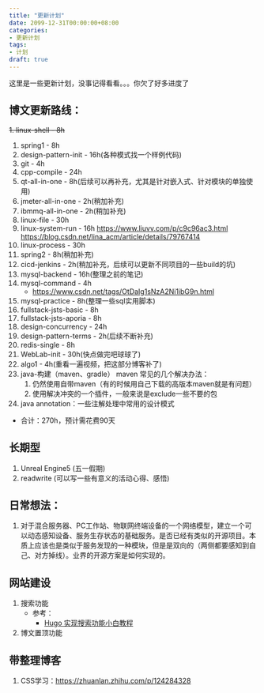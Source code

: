 ```yaml
---
title: "更新计划"
date: 2099-12-31T00:00:00+08:00
categories:
- 更新计划
tags:
- 计划
draft: true
---
```

这里是一些更新计划，没事记得看看。。。你欠了好多进度了
<!--more-->
## 博文更新路线：
~~1. linux-shell - 8h~~
1. spring1 - 8h
1. design-pattern-init - 16h(各种模式找一个样例代码)
1. git - 4h
1. cpp-compile - 24h
1. qt-all-in-one - 8h(后续可以再补充，尤其是针对嵌入式、针对模块的单独使用)
1. jmeter-all-in-one - 2h(稍加补充)
1. ibmmq-all-in-one - 2h(稍加补充)
1. linux-file - 30h
1. linux-system-run - 16h https://www.liuvv.com/p/c9c96ac3.html https://blog.csdn.net/lina_acm/article/details/79767414
1. linux-process - 30h
1. spring2 - 8h(稍加补充)
1. cicd-jenkins - 2h(稍加补充，后续可以更新不同项目的一些build的坑)
1. mysql-backend - 16h(整理之前的笔记)
1. mysql-command - 4h
    - https://www.csdn.net/tags/OtDaIg1sNzA2Ni1ibG9n.html
1. mysql-practice - 8h(整理一些sql实用脚本)
1. fullstack-jsts-basic - 8h
1. fullstack-jsts-aporia - 8h
1. design-concurrency - 24h
1. design-pattern-terms - 2h(后续不断补充)
1. redis-single - 8h
1. WebLab-init - 30h(快点做完吧球球了)
1. algo1 - 4h(重看一遍视频，把这部分博客补了)
1. java-构建（maven、gradle）
    maven 常见的几个解决办法：
    1. 仍然使用自带maven（有的时候用自己下载的高版本maven就是有问题）
    1. 使用解决冲突的一个插件，一般来说是exclude一些不要的包
1. java annotation：一些注解处理中常用的设计模式
    

- 合计：270h，预计需花费90天

## 长期型
1. Unreal Engine5 (五一假期)
1. readwrite (可以写一些有意义的活动心得、感悟)

## 日常想法：
1. 对于混合服务器、PC工作站、物联网终端设备的一个网络模型，建立一个可以动态感知设备、服务生存状态的基础服务。是否已经有类似的开源项目。本质上应该也是类似于服务发现的一种模块，但是是双向的（两侧都要感知到自己、对方掉线）。业界的开源方案是如何实现的。

## 网站建设
1. 搜索功能
    - 参考：
        - [Hugo 实现搜索功能小白教程](https://blog.csdn.net/weixin_44903718/article/details/108541002)
2. 博文置顶功能

## 带整理博客
1. CSS学习：https://zhuanlan.zhihu.com/p/124284328